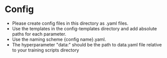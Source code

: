 # Config
- Please create config files in this directory as .yaml files. 
- Use the templates in the config-templates directory and add absolute paths for each parameter.
- Use the naming scheme {config name}.yaml.
- The hyperparameter "data:" should be the path to data.yaml file relative to your training scripts directory
